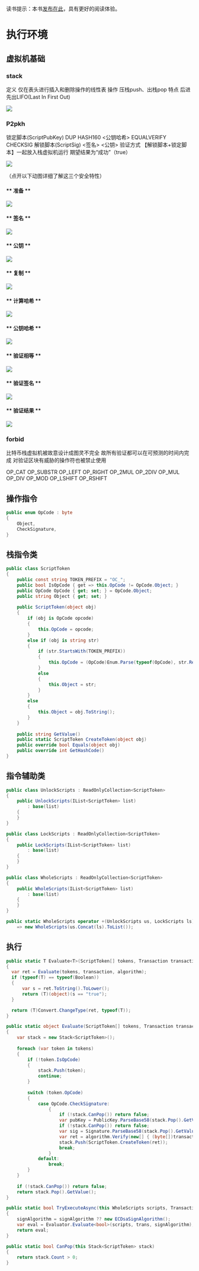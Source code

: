 读书提示：本书[发布在此](https://book.uchaindb.com/)，具有更好的阅读体验。

# 执行环境

## 虚拟机基础

### stack

定义
	仅在表头进行插入和删除操作的线性表
操作
	压栈push、出栈pop
特点
	后进先出LIFO(Last In First Out)

![](_images/5/stack.gif)

### P2pkh

锁定脚本(ScriptPubKey)
	DUP HASH160 <公钥哈希> EQUALVERIFY CHECKSIG
解锁脚本(ScriptSig)
	<签名> <公钥>
验证方式
	【解锁脚本+锁定脚本】一起放入栈虚拟机运行
	期望结果为“成功”（true）

![](_images/5/p2pkh-0.png)

（点开以下动图详细了解这三个安全特性）

<!-- tabs:start -->

#### ** 准备 **

![](_images/5/p2pkh-1.gif)



#### ** 签名 **

![](_images/5/p2pkh-2.gif)



#### ** 公钥 **

![](_images/5/p2pkh-3.gif)



#### ** 复制 **

![](_images/5/p2pkh-4.gif)



#### ** 计算哈希 **

![](_images/5/p2pkh-5.gif)



#### ** 公钥哈希 **

![](_images/5/p2pkh-6.gif)



#### ** 验证相等 **

![](_images/5/p2pkh-7.gif)



#### ** 验证签名 **

![](_images/5/p2pkh-8.gif)



#### ** 验证结果 **

![](_images/5/p2pkh-9.gif)




<!-- tabs:end -->


### forbid

比特币栈虚拟机被故意设计成图灵不完全
故所有验证都可以在可预测的时间内完成
对验证区块有威胁的操作符也被禁止使用

OP_CAT
OP_SUBSTR
OP_LEFT
OP_RIGHT
OP_2MUL
OP_2DIV
OP_MUL
OP_DIV
OP_MOD
OP_LSHIFT
OP_RSHIFT


## 操作指令

```cs
public enum OpCode : byte  
{  
    Object,  
    CheckSignature,  
}  
```
<!-- code:ClassicBlockChain/SmartContracts/OpCode.cs -->

## 栈指令类

```cs
public class ScriptToken   
{  
    public const string TOKEN_PREFIX = "OC_";  
    public bool IsOpCode { get => this.OpCode != OpCode.Object; }  
    public OpCode OpCode { get; set; } = OpCode.Object;  
    public string Object { get; set; }  
  
    public ScriptToken(object obj)  
    {  
        if (obj is OpCode opcode)  
        {  
            this.OpCode = opcode;  
        }  
        else if (obj is string str)  
        {  
            if (str.StartsWith(TOKEN_PREFIX))  
            {  
                this.OpCode = (OpCode)Enum.Parse(typeof(OpCode), str.Remove(0, TOKEN_PREFIX.Length));  
            }  
            else  
            {  
                this.Object = str;  
            }  
        }  
        else  
        {  
            this.Object = obj.ToString();  
        }  
    }  
  
    public string GetValue()  
    public static ScriptToken CreateToken(object obj)  
    public override bool Equals(object obj)  
    public override int GetHashCode()  
}  
```
<!-- code:ClassicBlockChain/SmartContracts/ScriptToken.cs -->

## 指令辅助类

```cs
public class UnlockScripts : ReadOnlyCollection<ScriptToken>  
{  
    public UnlockScripts(IList<ScriptToken> list)  
        : base(list)  
    {  
    }  
}  
```
<!-- code:ClassicBlockChain/SmartContracts/UnlockScripts.cs -->

```cs
public class LockScripts : ReadOnlyCollection<ScriptToken>  
{  
    public LockScripts(IList<ScriptToken> list)  
        : base(list)  
    {  
    }  
}  
```
<!-- code:ClassicBlockChain/SmartContracts/LockScripts.cs -->

```cs
public class WholeScripts : ReadOnlyCollection<ScriptToken>  
{  
    public WholeScripts(IList<ScriptToken> list)  
        : base(list)  
    {  
    }  
}  
```
<!-- code:ClassicBlockChain/SmartContracts/WholeScripts.cs -->

```cs
public static WholeScripts operator +(UnlockScripts us, LockScripts ls)  
    => new WholeScripts(us.Concat(ls).ToList());  
```
<!-- code:ClassicBlockChain/SmartContracts/UnlockScripts.cs -->

## 执行

  ```cs
public static T Evaluate<T>(ScriptToken[] tokens, Transaction transaction, ISignAlgorithm algorithm)  
{  
    var ret = Evaluate(tokens, transaction, algorithm);  
    if (typeof(T) == typeof(Boolean))  
    {  
        var s = ret.ToString().ToLower();  
        return (T)(object)(s == "true");  
    }  
  
    return (T)Convert.ChangeType(ret, typeof(T));  
}  
```
<!-- code:ClassicBlockChain/SmartContracts/Evaluator.cs -->

```cs
public static object Evaluate(ScriptToken[] tokens, Transaction transaction, ISignAlgorithm algorithm)  
{  
    var stack = new Stack<ScriptToken>();  
  
    foreach (var token in tokens)  
    {  
        if (!token.IsOpCode)  
        {  
            stack.Push(token);  
            continue;  
        }  
  
        switch (token.OpCode)  
        {  
            case OpCode.CheckSignature:  
                {  
                    if (!stack.CanPop()) return false;  
                    var pubKey = PublicKey.ParseBase58(stack.Pop().GetValue());  
                    if (!stack.CanPop()) return false;  
                    var sig = Signature.ParseBase58(stack.Pop().GetValue());  
                    var ret = algorithm.Verify(new[] { (byte[])transaction.GetLockHash() }, pubKey, sig);  
                    stack.Push(ScriptToken.CreateToken(ret));  
                    break;  
                }  
            default:  
                break;  
        }  
    }  
  
    if (!stack.CanPop()) return false;  
    return stack.Pop().GetValue();  
}  
```
<!-- code:ClassicBlockChain/SmartContracts/Evaluator.cs -->

```cs
public static bool TryExecuteAsync(this WholeScripts scripts, Transaction trans, ISignAlgorithm signAlgorithm = null)  
{  
    signAlgorithm = signAlgorithm ?? new ECDsaSignAlgorithm();  
    var eval = Evaluator.Evaluate<bool>(scripts, trans, signAlgorithm);  
    return eval;  
}  
```
<!-- code:ClassicBlockChain/SmartContracts/TokenScriptExtension.cs -->

```cs
public static bool CanPop(this Stack<ScriptToken> stack)  
{  
    return stack.Count > 0;  
}  
```
<!-- code:ClassicBlockChain/SmartContracts/TokenScriptExtension.cs -->

